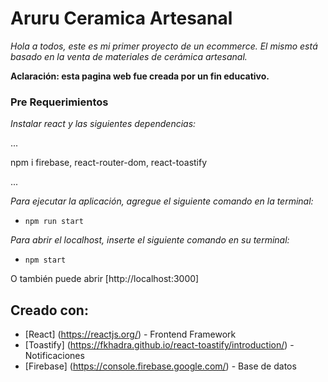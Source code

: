 # Aruru Ceramica Artesanal
*Hola a todos, este es mi primer proyecto de un ecommerce.
El mismo está basado en la venta de materiales de cerámica artesanal.*

**Aclaración: esta pagina web fue creada por un fin educativo.**

### Pre Requerimientos
_Instalar react y las siguientes dependencias:_

...

npm i firebase, react-router-dom, react-toastify

...

_Para ejecutar la aplicación, agregue el siguiente comando en la terminal:_

- `npm run start`

_Para abrir el localhost, inserte el siguiente comando en su terminal:_

- `npm start`

O también puede abrir [http://localhost:3000]


## Creado con:

* [React] (https://reactjs.org/) - Frontend Framework
* [Toastify] (https://fkhadra.github.io/react-toastify/introduction/) - Notificaciones
* [Firebase] (https://console.firebase.google.com/) - Base de datos